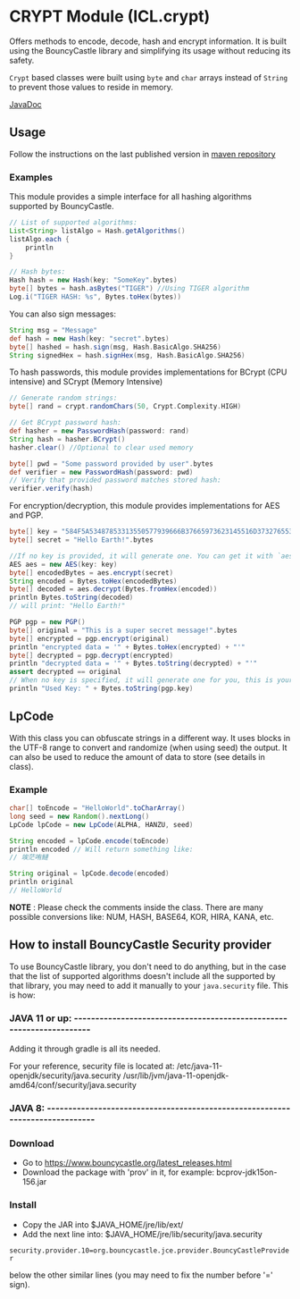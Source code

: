 # CRYPT Module (ICL.crypt)

Offers methods to encode, decode, hash and encrypt
information. It is built using the BouncyCastle
library and simplifying its usage without reducing
its safety.

`Crypt` based classes were built using `byte` and `char` arrays
instead of `String` to prevent those values to reside
in memory.

[JavaDoc](docs/index.html)

## Usage

Follow the instructions on the last published version in [maven repository](https://mvnrepository.com/artifact/com.intellisrc/crypt)

### Examples

This module provides a simple interface for all hashing
algorithms supported by BouncyCastle.

```groovy
// List of supported algorithms:
List<String> listAlgo = Hash.getAlgorithms()
listAlgo.each {
    println
}
```

```groovy
// Hash bytes:
Hash hash = new Hash(key: "SomeKey".bytes)
byte[] bytes = hash.asBytes("TIGER") //Using TIGER algorithm
Log.i("TIGER HASH: %s", Bytes.toHex(bytes))
```

You can also sign messages:

```groovy
String msg = "Message"
def hash = new Hash(key: "secret".bytes)
byte[] hashed = hash.sign(msg, Hash.BasicAlgo.SHA256)
String signedHex = hash.signHex(msg, Hash.BasicAlgo.SHA256)
```

To hash passwords, this module provides implementations
for BCrypt (CPU intensive) and SCrypt (Memory Intensive)

```groovy
// Generate random strings:
byte[] rand = crypt.randomChars(50, Crypt.Complexity.HIGH)

// Get BCrypt password hash:
def hasher = new PasswordHash(password: rand)
String hash = hasher.BCrypt()
hasher.clear() //Optional to clear used memory

byte[] pwd = "Some password provided by user".bytes
def verifier = new PasswordHash(password: pwd)
// Verify that provided password matches stored hash:
verifier.verify(hash)
```

For encryption/decryption, this module provides implementations for
AES and PGP. 

```groovy
byte[] key = "584F5A53487853313550577939666B37665973623145516D37327655347A4F43".bytes
byte[] secret = "Hello Earth!".bytes

//If no key is provided, it will generate one. You can get it with `aes.key`
AES aes = new AES(key: key)
byte[] encodedBytes = aes.encrypt(secret)
String encoded = Bytes.toHex(encodedBytes)
byte[] decoded = aes.decrypt(Bytes.fromHex(encoded))
println Bytes.toString(decoded)
// will print: "Hello Earth!"
```

```groovy
PGP pgp = new PGP()
byte[] original = "This is a super secret message!".bytes
byte[] encrypted = pgp.encrypt(original)
println "encrypted data = '" + Bytes.toHex(encrypted) + "'"
byte[] decrypted = pgp.decrypt(encrypted)
println "decrypted data = '" + Bytes.toString(decrypted) + "'"
assert decrypted == original
// When no key is specified, it will generate one for you, this is your key:
println "Used Key: " + Bytes.toString(pgp.key)
```

## LpCode

With this class you can obfuscate strings in a different way. It uses blocks
in the UTF-8 range to convert and randomize (when using seed) the output.
It can also be used to reduce the amount of data to store (see details in class).

### Example

```groovy
char[] toEncode = "HelloWorld".toCharArray()
long seed = new Random().nextLong()
LpCode lpCode = new LpCode(ALPHA, HANZU, seed)

String encoded = lpCode.encode(toEncode)
println encoded // Will return something like: 
// 竢茫哊鰱

String original = lpCode.decode(encoded)
println original
// HelloWorld
```

**NOTE** : Please check the comments inside the class. There are many 
possible conversions like: NUM, HASH, BASE64, KOR, HIRA, KANA, etc.


## How to install BouncyCastle Security provider

To use BouncyCastle library, you don't need to do anything, 
but in the case that the list of supported algorithms doesn't include
all the supported by that library, you may need to add it manually
to your `java.security` file. This is how:

### JAVA 11 or up: ---------------------------------------------------------------------

Adding it through gradle is all its needed.

For your reference, security file is located at: 
/etc/java-11-openjdk/security/java.security
/usr/lib/jvm/java-11-openjdk-amd64/conf/security/java.security

### JAVA 8: -----------------------------------------------------------------------------

### Download
* Go to https://www.bouncycastle.org/latest_releases.html
* Download the package with 'prov' in it, for example: bcprov-jdk15on-156.jar

### Install
* Copy the JAR into $JAVA_HOME/jre/lib/ext/
* Add the next line into: $JAVA_HOME/jre/lib/security/java.security

`security.provider.10=org.bouncycastle.jce.provider.BouncyCastleProvider`

below the other similar lines (you may need to fix the number before '=' sign).
